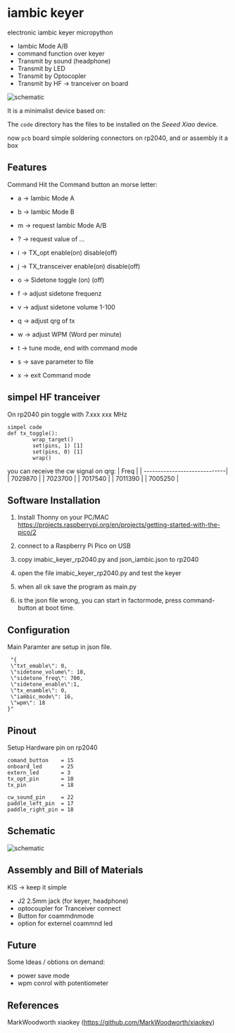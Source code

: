 # iambic keyer

electronic iambic keyer micropython
* Iambic Mode A/B
* command function over keyer 
* Transmit by sound (headphone)
* Transmit by LED
* Transmit by Optocopler
* Transmit by HF -> tranceiver on board  

![schematic](./img/assembly.png)

It is a minimalist device based on:

The `code` directory has the files to be installed on the *Seeed Xiao* device.

now `pcb` board simple soldering connectors on rp2040, and or assembly it a box

## Features

Command
Hit the Command button an morse letter:

* a -> Iambic Mode A
* b -> Iambic Mode B
* m -> request Iambic Mode A/B

* ? -> request value of ...

* i -> TX_opt enable(on) disable(off)
* j -> TX_transceiver enable(on) disable(off)
* o -> Sidetone toggle (on) (off)

* f -> adjust sidetone frequenz
* v -> adjust sidetone volume 1-100
* q -> adjust qrg of tx
* w -> adjust WPM (Word per minute)

* t -> tune mode, end with command mode
* s -> save parameter to  file

* x -> exit Command mode

## simpel HF tranceiver 
On rp2040 pin toggle with 7.xxx xxx MHz 

```
simpel code
def tx_toggle():
        wrap_target()
        set(pins, 1) [1]
        set(pins, 0) [1]
        wrap()
```
you can receive the cw signal on qrg:
| Freq                         |
| -----------------------------|
| 7029870 |
| 7023700 |
| 7017540 |
| 7011390 |
| 7005250 |
 

## Software Installation

1. Install Thonny on your PC/MAC 
https://projects.raspberrypi.org/en/projects/getting-started-with-the-pico/2
2. connect to a Raspberry Pi Pico on USB
3. copy imabic_keyer_rp2040.py and json_iambic.json to rp2040
4. open the file imabic_keyer_rp2040.py and test the keyer
5. when all ok save the program as main.py

6. is the  json file wrong, you can start in factormode, press command-button at boot time.



## Configuration
Main Paramter are setup in json file.
```
 "{
 \"txt_emable\": 0,
 \"sidetone_volume\": 10,
 \"sidetone_freq\": 700,
 \"sidetone_enable\":1,
 \"tx_enamble\": 0,
 \"iambic_mode\": 16,
 \"wpm\": 18
}"
```
## Pinout

Setup Hardware pin on rp2040
```
comand_button    = 15 
onboard_led      = 25 
extern_led       = 3 
tx_opt_pin       = 10 
tx_pin           = 18 

cw_sound_pin     = 22
paddle_left_pin  = 17 
paddle_right_pin = 18
```

## Schematic

![schematic](./img/xiaokey.png)

## Assembly and Bill of Materials


KIS -> keep it simple

* J2 2.5mm  jack (for keyer, headphone)
* optocoupler for Tranceiver connect
* Button for coammdnmode
* option for externel coammnd led

## Future

Some Ideas / obtions on demand:

* power save mode
* wpm conrol with potentiometer

## References

MarkWoodworth xiaokey (https://github.com/MarkWoodworth/xiaokey) 
